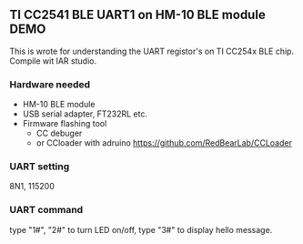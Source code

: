 ## TI CC2541 BLE UART1 on HM-10 BLE module DEMO
This is wrote for understanding the UART registor's on TI CC254x BLE chip. Compile wit IAR studio.
### Hardware needed
* HM-10 BLE module
* USB serial adapter, FT232RL etc. 
* Firmware flashing tool
  * CC debuger
  * or CCloader with adruino https://github.com/RedBearLab/CCLoader
### UART setting
8N1, 115200
### UART command
type "1#", "2#" to turn LED on/off, type "3#" to display hello message. 
